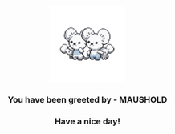 <p align="center">
            <img src="https://raw.githubusercontent.com/PokeAPI/sprites/master/sprites/pokemon/925.png" width="150" height="150">
          </p>
          <h3 align="center">You have been greeted by - <b>MAUSHOLD</b></h3>
          <h3 align="center">Have a nice day!</h3>
